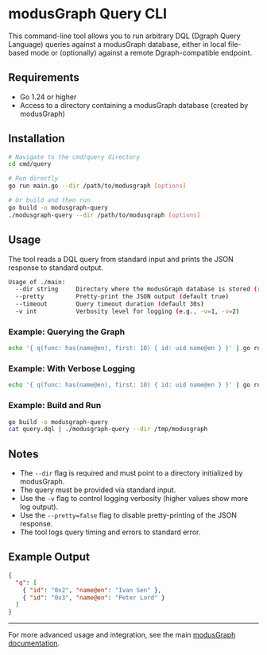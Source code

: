 # modusGraph Query CLI

This command-line tool allows you to run arbitrary DQL (Dgraph Query Language) queries against a
modusGraph database, either in local file-based mode or (optionally) against a remote
Dgraph-compatible endpoint.

## Requirements

- Go 1.24 or higher
- Access to a directory containing a modusGraph database (created by modusGraph)

## Installation

```bash
# Navigate to the cmd/query directory
cd cmd/query

# Run directly
go run main.go --dir /path/to/modusgraph [options]

# Or build and then run
go build -o modusgraph-query
./modusgraph-query --dir /path/to/modusgraph [options]
```

## Usage

The tool reads a DQL query from standard input and prints the JSON response to standard output.

```sh
Usage of ./main:
  --dir string     Directory where the modusGraph database is stored (required)
  --pretty         Pretty-print the JSON output (default true)
  --timeout        Query timeout duration (default 30s)
  -v int           Verbosity level for logging (e.g., -v=1, -v=2)
```

### Example: Querying the Graph

```bash
echo '{ q(func: has(name@en), first: 10) { id: uid name@en } }' | go run main.go --dir /tmp/modusgraph
```

### Example: With Verbose Logging

```bash
echo '{ q(func: has(name@en), first: 10) { id: uid name@en } }' | go run main.go --dir /tmp/modusgraph -v 1
```

### Example: Build and Run

```bash
go build -o modusgraph-query
cat query.dql | ./modusgraph-query --dir /tmp/modusgraph
```

## Notes

- The `--dir` flag is required and must point to a directory initialized by modusGraph.
- The query must be provided via standard input.
- Use the `-v` flag to control logging verbosity (higher values show more log output).
- Use the `--pretty=false` flag to disable pretty-printing of the JSON response.
- The tool logs query timing and errors to standard error.

## Example Output

```json
{
  "q": [
    { "id": "0x2", "name@en": "Ivan Sen" },
    { "id": "0x3", "name@en": "Peter Lord" }
  ]
}
```

---

For more advanced usage and integration, see the main [modusGraph documentation](../../README.md).
